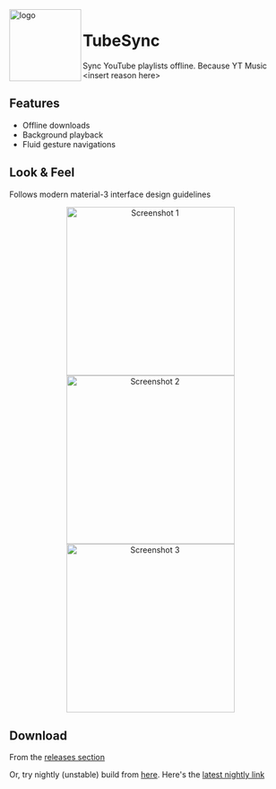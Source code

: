 <img src="https://raw.githubusercontent.com/khaled-0/TubeSync/main/assets/tubesync.png" height="128px" align="left" alt="logo">

# TubeSync

Sync YouTube playlists offline. Because YT Music \<insert reason here\>

## Features

- Offline downloads
- Background playback
- Fluid gesture navigations

## Look & Feel

Follows modern material-3 interface design guidelines

<p align="center">
  <img src="https://github.com/user-attachments/assets/0eb81a73-740f-4c8c-9e7a-60fe0d3fa52f" width="300" alt="Screenshot 1">
  <img src="https://github.com/user-attachments/assets/65e4192c-9cf9-4592-9f97-36da8251915b" width="300" alt="Screenshot 2">
  <img src="https://github.com/user-attachments/assets/faac1962-0599-448e-b98a-d642d409d070" width="300" alt="Screenshot 3">
</p>

## Download

From the [releases section](https://github.com/khaled-0/TubeSync/releases)

Or, try nightly (unstable) build from [here](https://github.com/khaled-0/TubeSync/actions). Here's the
[latest nightly link ](https://nightly.link/khaled-0/TubeSync/workflows/nightly/main/tubesync_android_nightly.zip)

